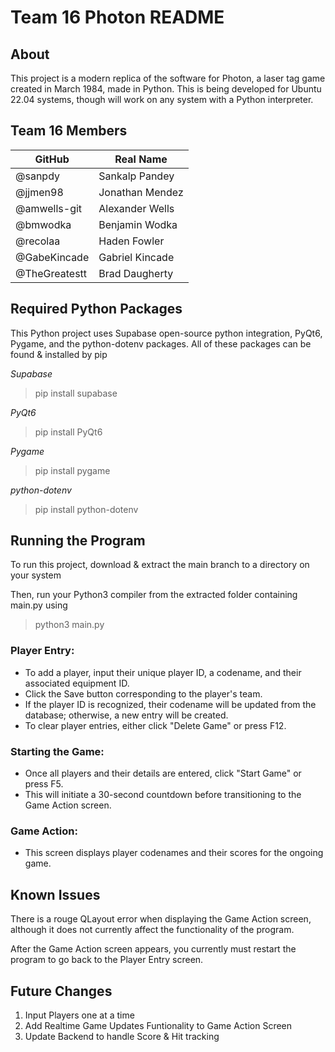 # Team 16 Photon README

## About

This project is a modern replica of the software for Photon, a laser tag game created in March 1984, made in Python.
This is being developed for Ubuntu 22.04 systems, though will work on any system with a Python interpreter.

## Team 16 Members

| GitHub        | Real Name       |
| ------------- | --------------- |
| @sanpdy       | Sankalp Pandey  |
| @jjmen98      | Jonathan Mendez |
| @amwells-git  | Alexander Wells |
| @bmwodka      | Benjamin Wodka  |
| @recolaa      | Haden Fowler    |
| @GabeKincade  | Gabriel Kincade |
| @TheGreatestt | Brad Daugherty  |


## Required Python Packages

This Python project uses Supabase open-source python integration, PyQt6, Pygame, and the python-dotenv packages.
All of these packages can be found & installed by pip

*Supabase*

>pip install supabase

*PyQt6*

>pip install PyQt6

*Pygame*

>pip install pygame

*python-dotenv*

>pip install python-dotenv

## Running the Program

To run this project, download & extract the main branch to a directory on your system

Then, run your Python3 compiler from the extracted folder containing main.py using

>python3 main.py

### Player Entry:
- To add a player, input their unique player ID, a codename, and their associated equipment ID.
- Click the Save button corresponding to the player's team.
- If the player ID is recognized, their codename will be updated from the database; otherwise, a new entry will be created.
- To clear player entries, either click "Delete Game" or press F12.

### Starting the Game:
- Once all players and their details are entered, click "Start Game" or press F5.
- This will initiate a 30-second countdown before transitioning to the Game Action screen.

### Game Action:
- This screen displays player codenames and their scores for the ongoing game.

## Known Issues

There is a rouge QLayout error when displaying the Game Action screen, although it does not currently affect the functionality of the program.

After the Game Action screen appears, you currently must restart the program to go back to the Player Entry screen.

## Future Changes

1. Input Players one at a time
2. Add Realtime Game Updates Funtionality to Game Action Screen
4. Update Backend to handle Score & Hit tracking
